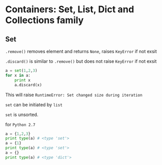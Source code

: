 # Containers: Set, List, Dict and Collections family #

## Set ##

`.remove()` removes element and returns `None`, raises `KeyError` if not exsit

`.discard()` is similar to `.remove()` but does not raise `KeyError` if not exsit


```python
a = set(1,2,3)
for x in a:
    print x
    a.discard(x)
```

This will raise `RuntimeError: Set changed size during iteration`

`set` can be initiated by `list`

`set` is unsorted.

for `Python 2.7`

```python
a = {1,2,3}
print type(a) # <type 'set'>
a = {1}
print type(a) # <type 'set'>
a = {}
print type(a) # <type 'dict'>
```
